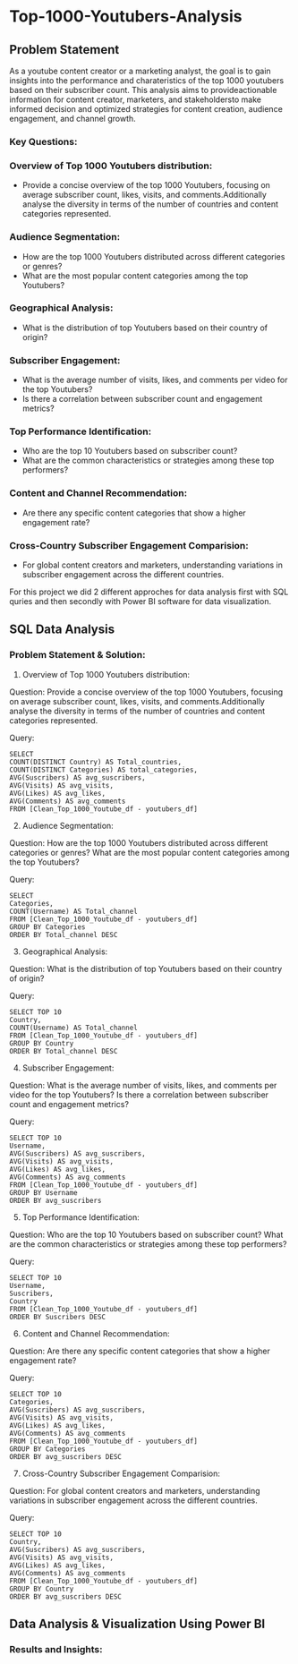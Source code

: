 # Top-1000-Youtubers-Analysis

## Problem Statement

As a youtube content creator or a marketing analyst, the goal is to gain insights into the performance and charateristics of the top 1000 youtubers based on their subscriber count. This analysis aims to provideactionable information for content creator, marketers, and stakeholdersto make informed decision and optimized strategies for content creation, audience engagement, and channel growth.
### Key Questions:
### Overview of Top 1000 Youtubers distribution:
- Provide a concise overview of the top 1000 Youtubers, focusing on average subscriber count, likes, visits, and comments.Additionally analyse the diversity in terms of the number of countries and content categories represented.
### Audience Segmentation:
- How are the top 1000 Youtubers distributed across different categories or genres?
- What are the most popular content categories among the top Youtubers?
### Geographical Analysis:
- What is the distribution of top Youtubers based on their country of origin?
### Subscriber Engagement:
- What is the average number of visits, likes, and comments per video for the top Youtubers?
- Is there a correlation between subscriber count and engagement metrics?
### Top Performance Identification:
- Who are the top 10 Youtubers based on subscriber count?
- What are the common characteristics or strategies among these top performers?
### Content and Channel Recommendation:
- Are there any specific content categories that show a higher engagement rate?
### Cross-Country Subscriber Engagement Comparision:
- For global content creators and marketers, understanding variations in subscriber engagement across the different countries.

For this project we did 2 different approches for data analysis first with SQL quries and then secondly with Power BI software for data visualization.

## SQL Data Analysis

### Problem Statement & Solution:

1) Overview of Top 1000 Youtubers distribution:

Question: Provide a concise overview of the top 1000 Youtubers, focusing on average subscriber count, likes, visits, and comments.Additionally analyse the diversity in terms of the number of countries and content categories represented.

Query:

    SELECT 
    COUNT(DISTINCT Country) AS Total_countries,
    COUNT(DISTINCT Categories) AS total_categories,
    AVG(Suscribers) AS avg_suscribers,
    AVG(Visits) AS avg_visits,
    AVG(Likes) AS avg_likes,
    AVG(Comments) AS avg_comments
    FROM [Clean_Top_1000_Youtube_df - youtubers_df]

2) Audience Segmentation:

Question: How are the top 1000 Youtubers distributed across different categories or genres? What are the most popular content categories among the top Youtubers?

Query:

    SELECT 
    Categories,
    COUNT(Username) AS Total_channel
    FROM [Clean_Top_1000_Youtube_df - youtubers_df]
    GROUP BY Categories
    ORDER BY Total_channel DESC

3) Geographical Analysis:

Question: What is the distribution of top Youtubers based on their country of origin?

Query:

    SELECT TOP 10
    Country,
    COUNT(Username) AS Total_channel
    FROM [Clean_Top_1000_Youtube_df - youtubers_df]
    GROUP BY Country
    ORDER BY Total_channel DESC

4) Subscriber Engagement:
   
Question: What is the average number of visits, likes, and comments per video for the top Youtubers? Is there a correlation between subscriber count and engagement metrics?

Query:

    SELECT TOP 10
    Username,
    AVG(Suscribers) AS avg_suscribers,
    AVG(Visits) AS avg_visits,
    AVG(Likes) AS avg_likes,
    AVG(Comments) AS avg_comments
    FROM [Clean_Top_1000_Youtube_df - youtubers_df]
    GROUP BY Username
    ORDER BY avg_suscribers

5) Top Performance Identification:
   
Question: Who are the top 10 Youtubers based on subscriber count? What are the common characteristics or strategies among these top performers?

Query:

    SELECT TOP 10
    Username,
    Suscribers,
    Country
    FROM [Clean_Top_1000_Youtube_df - youtubers_df]
    ORDER BY Suscribers DESC

6) Content and Channel Recommendation:
   
Question: Are there any specific content categories that show a higher engagement rate?

Query:

    SELECT TOP 10
    Categories,
    AVG(Suscribers) AS avg_suscribers,
    AVG(Visits) AS avg_visits,
    AVG(Likes) AS avg_likes,
    AVG(Comments) AS avg_comments
    FROM [Clean_Top_1000_Youtube_df - youtubers_df]
    GROUP BY Categories
    ORDER BY avg_suscribers DESC

7) Cross-Country Subscriber Engagement Comparision:
   
Question: For global content creators and marketers, understanding variations in subscriber engagement across the different countries.

Query:

    SELECT TOP 10
    Country,
    AVG(Suscribers) AS avg_suscribers,
    AVG(Visits) AS avg_visits,
    AVG(Likes) AS avg_likes,
    AVG(Comments) AS avg_comments
    FROM [Clean_Top_1000_Youtube_df - youtubers_df]
    GROUP BY Country
    ORDER BY avg_suscribers DESC


## Data Analysis & Visualization Using Power BI
### Results and Insights:

